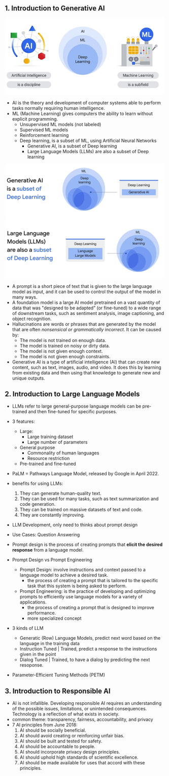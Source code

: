## 1. Introduction to Generative AI

![](./images/ai-vs-ml.png)

- AI is the theory and development of computer systems able to perform tasks normally
  requiring human intelligence.
- ML (Machine Learning) gives computers the ability to learn without explicit programming.
  - Unsupervised ML models (not labeled)
  - Supervised ML models
  - Reinforcement learning
  - Deep learning, is a subset of ML, using Artificial Neural Networks
    - Generative AI, is a subset of Deep learning
    - Large Language Models (LLMs) are also a subset of Deep learning

![](./images/gen-ai.png)
![](./images/llm.png)

- A prompt is a short piece of text that is given to the large language model as input,
  and it can be used to control the output of the model in many ways.
- A foundation model is a large AI model pretrained on a vast quantity of data
  that was "designed to be adapted” (or fine-tuned) to a wide range of downstream tasks,
  such as sentiment analysis, image captioning, and object recognition.
- Hallucinations are words or phrases that are generated by the model
  that are often *nonsensical or grammatically incorrect*. It can be caused by:
  - The model is not trained on enough data.
  - The model is trained on noisy or dirty data.
  - The model is not given enough context.
  - The model is not given enough constraints.
- Generative AI is a type of artificial intelligence (AI) that can create new content,
  such as text, images, audio, and video. It does this by learning from existing data
  and then using that knowledge to generate new and unique outputs.

## 2. Introduction to Large Language Models

- LLMs refer to large general-purpose language models can be pre-trained and then fine-tuned for specific purposes.
- 3 features:
  - Large:
    - Large training dataset
    - Large number of parameters
  - General purpose
    - Commonality of human languages
    - Resource restriction
  - Pre-trained and fine-tuned
- PaLM = Pathways Language Model, released by Google in April 2022.
- benefits for using LLMs:
  1. They can generate human-quality text.
  2. They can be used for many tasks, such as text summarization and code generation.
  3. They can be trained on massive datasets of text and code.
  4. They are constantly improving.
- LLM Development, only need to thinks about prompt design
- Use Cases: Question Answering
- Prompt design is the process of creating prompts that **elicit the desired response** from a language model.

- Prompt Design vs Prompt Engineering
  - Prompt Design: involve instructions and context passed to a language model to achieve a desired task.
    - the process of creating a prompt that is tailored to the specific task that this system is being asked to perform.
  - Prompt Engineering: is the practice of developing and optimizing prompts to efficiently use language models for a variety of applications.
    - the process of creating a prompt that is designed to improve performance.
    - more specialized concept
- 3 kinds of LLM
  - Generatic (Row) Language Models, predict next word based on the language in the training data
  - Instruction Tuned | Trained, predict a response to the instructions given in the point
  - Dialog Tuned | Trained, to have a dialog by predicting the next resoponse.
- Parameter-Efficient Tuning Methods (PETM)

## 3. Introduction to Responsible AI

- AI is not infallible. Developing responsible AI requires an understanding of the possible issues, limitations, or unintended consequences. Technology is a reflection of what exists in society.
- common theme: transparency, fairness, accountability, and privacy
- 7 AI principles from June 2018:
  1. AI should be socially beneficial.
  2. AI should avoid creating or reinforcing unfair bias.
  3. AI should be built and tested for safety.
  4. AI should be accountable to people.
  5. AI should incorporate privacy design principles.
  6. AI should uphold high standards of scientific excellence.
  7. AI should be made available for uses that accord with these principles.
